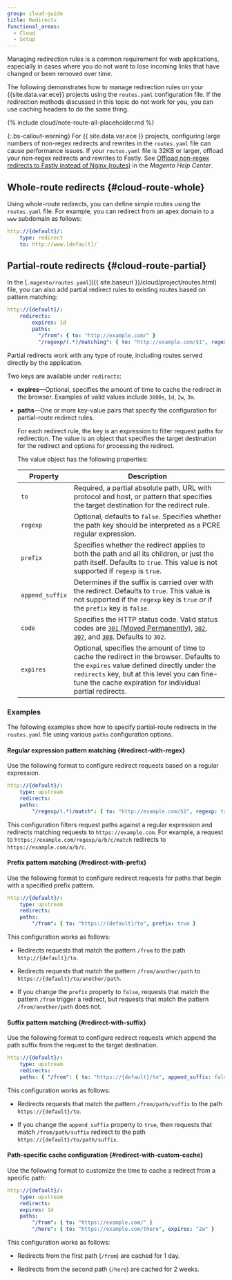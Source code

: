 ```yaml
---
group: cloud-guide
title: Redirects
functional_areas:
  - Cloud
  - Setup
---
```


Managing redirection rules is a common requirement for web applications, especially in cases where you do not want to lose incoming links that have changed or been removed over time.

The following demonstrates how to manage redirection rules on your {{site.data.var.ece}} projects using the `routes.yaml` configuration file. If the redirection methods discussed in this topic do not work for you, you can use caching headers to do the same thing.

{% include cloud/note-route-all-placeholder.md %}

{:.bs-callout-warning}
For {{ site.data.var.ece }} projects, configuring large numbers of non-regex redirects and rewrites in the `routes.yaml` file can cause performance issues. If your `routes.yaml` file is 32KB or larger, offload your non-regex redirects and rewrites to Fastly. See [Offload non-regex redirects to Fastly instead of Nginx (routes)](https://support.magento.com/hc/en-us/articles/360035192891-Offload-non-regex-redirects-to-Fastly-instead-of-Nginx-routes-) in the _Magento Help Center_.

## Whole-route redirects {#cloud-route-whole}

Using whole-route redirects, you can define simple routes using the `routes.yaml` file. For example, you can redirect from an apex domain to a `www` subdomain as follows:

```yaml
http://{default}/:
    type: redirect
    to: http://www.{default}/
```

## Partial-route redirects {#cloud-route-partial}

In the [`.magento/routes.yaml`]({{ site.baseurl }}/cloud/project/routes.html) file, you can also add partial redirect rules to existing routes based on pattern matching:

```yaml
http://{default}/:
    redirects:
        expires: 1d
        paths:
          "/from": { to: "http://example.com/" }
          "/regexp/(.*)/matching": { to: "http://example.com/$1", regexp: true }
```

Partial redirects work with any type of route, including routes served directly by the application.

Two keys are available under `redirects`:

-  **expires**—Optional, specifies the amount of time to cache the redirect in the browser. Examples of valid values include `3600s`, `1d`, `2w`, `3m`.

-  **paths**—One or more key-value pairs that specify the configuration for partial-route redirect rules.

   For each redirect rule, the key is an expression to filter request paths for redirection. The value is an object that specifies the target destination for the redirect and options for processing the redirect.

   The value object has the following properties:

   Property  | Description
   ----------| -----------
   `to`      | Required, a partial absolute path, URL with protocol and host, or pattern that specifies the target destination for the redirect rule.
   `regexp`| Optional, defaults to `false`. Specifies whether the path key should be interpreted as a PCRE regular expression.
   `prefix` | Specifies whether the redirect applies to both the path and all its children, or just the path itself. Defaults to `true`. This value is not supported if `regexp` is `true`.
   `append_suffix`| Determines if the suffix is carried over with the redirect. Defaults to `true`. This value is not supported if the `regexp` key is `true` *or* if the `prefix` key is `false`.
   `code`    | Specifies the HTTP status code. Valid status codes are [`301` (Moved Permanently)](https://www.w3.org/Protocols/rfc2616/rfc2616-sec10.html#sec10.3.2), [`302`](https://www.w3.org/Protocols/rfc2616/rfc2616-sec10.html#sec10.3.3), [`307`](https://www.w3.org/Protocols/rfc2616/rfc2616-sec10.html#sec10.3.8), and [`308`](https://tools.ietf.org/html/rfc7238). Defaults to `302`.
   `expires`| Optional, specifies the amount of time to cache the redirect in the browser. Defaults to the `expires` value defined directly under the `redirects` key, but at this level you can fine-tune the cache expiration for individual partial redirects.

### Examples

The following examples show how to specify partial-route redirects in the `routes.yaml` file using various `paths` configuration options.

#### Regular expression pattern matching {#redirect-with-regex}

Use the following format to configure redirect requests based on a regular expression.

```yaml
http://{default}/:
    type: upstream
    redirects:
    paths:
        "/regexp/(.*)/match": { to: "http://example.com/$1", regexp: true }
```

This configuration filters request paths against a regular expression and redirects matching requests to `https://example.com`. For example, a request to `https://example.com/regexp/a/b/c/match` redirects to `https://example.com/a/b/c`.

#### Prefix pattern matching {#redirect-with-prefix}

Use the following format to configure redirect requests for paths that begin with a specified prefix pattern.

```yaml
http://{default}/:
    type: upstream
    redirects:
    paths:
        "/from": { to: "https://{default}/to", prefix: true }
```

This configuration works as follows:

-  Redirects requests that match the pattern `/from` to the path `http://{default}/to`.

-  Redirects requests that match the pattern `/from/another/path` to `https://{default}/to/another/path`.

-  If you change the `prefix` property to `false`, requests that match the pattern  `/from` trigger a redirect, but requests that match the pattern `/from/another/path` does not.

#### Suffix pattern matching {#redirect-with-suffix}

Use the following format to configure redirect requests which append the path suffix from the request to the target destination.

```yaml
http://{default}/:
    type: upstream
    redirects:
    paths: { "/from": { to: "https://{default}/to", append_suffix: false }
```

This configuration works as follows:

-  Redirects requests that match the pattern `/from/path/suffix` to the path `https://{default}/to`.

-  If you change the `append_suffix` property to `true`, then requests that match `/from/path/suffix`  redirect to the path `https://{default}/to/path/suffix`.

#### Path-specific cache configuration {#redirect-with-custom-cache}

Use the following format to customize the time to cache a redirect from a specific path:

```yaml
http://{default}/:
    type: upstream
    redirects:
    expires: 1d
    paths:
        "/from": { to: "https://example.com/" }
        "/here": { to: "https://example.com/there", expires: "2w" }
  ```

This configuration works as follows:

-  Redirects from the first path (`/from`) are cached for 1 day.

-  Redirects from the second path (`/here`) are cached for 2 weeks.
